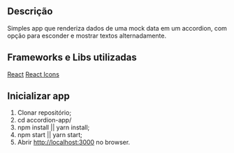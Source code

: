 ## Descrição

Simples app que renderiza dados de uma mock data em um accordion, com opção para esconder e mostrar textos alternadamente.

## Frameworks e Libs utilizadas

[React](https://github.com/facebook/react/)
[React Icons](https://github.com/react-icons/react-icons)

## Inicializar app

1) Clonar repositório;
2) cd accordion-app/
3) npm install || yarn install;
4) npm start || yarn start;
5) Abrir [http://localhost:3000](http://localhost:3000) no browser.
